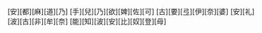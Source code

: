 [安][都][麻][道][乃] [手][兒][乃][欲][婢][佐][可] [古][要][弖][伊][奈][婆] [安][礼][波][古][非][牟][奈] [能][知][波][安][比][奴][登][母]
